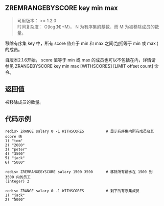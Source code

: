 ## ZREMRANGEBYSCORE key min max
>可用版本：  >= 1.2.0 <br/>
>时间复杂度： O(log(N)+M)， N 为有序集的基数，而 M 为被移除成员的数量。

移除有序集 key 中，所有 score 值介于 min 和 max 之间(包括等于 min 或 max )的成员。

自版本2.1.6开始， score 值等于 min 或 max 的成员也可以不包括在内，详情请参见 ZRANGEBYSCORE key min max [WITHSCORES] [LIMIT offset count] 命令。


## 返回值

被移除成员的数量。

## 代码示例

```shell script
redis> ZRANGE salary 0 -1 WITHSCORES          # 显示有序集内所有成员及其 score 值
1) "tom"
2) "2000"
3) "peter"
4) "3500"
5) "jack"
6) "5000"

redis> ZREMRANGEBYSCORE salary 1500 3500      # 移除所有薪水在 1500 到 3500 内的员工
(integer) 2

redis> ZRANGE salary 0 -1 WITHSCORES          # 剩下的有序集成员
1) "jack"
2) "5000"
```
   